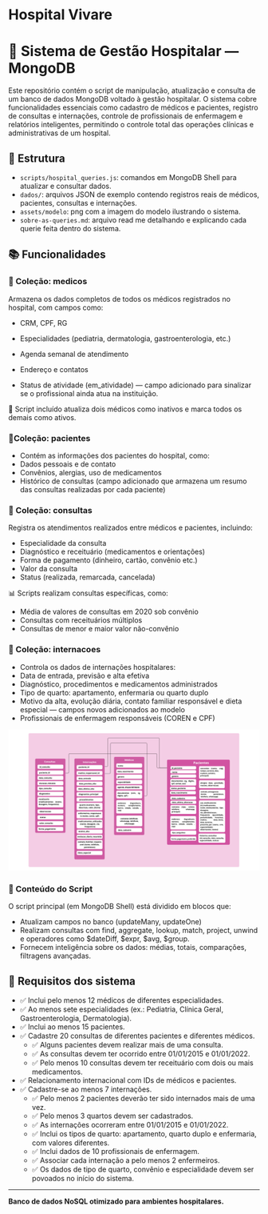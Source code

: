 # Hospital Vivare

# 🏥 Sistema de Gestão Hospitalar — MongoDB

Este repositório contém o script de manipulação, atualização e consulta de um banco de dados MongoDB voltado à gestão hospitalar. O sistema cobre funcionalidades essenciais como cadastro de médicos e pacientes, registro de consultas e internações, controle de profissionais de enfermagem e relatórios inteligentes, permitindo o controle total das operações clínicas e administrativas de um hospital.

## 📁 Estrutura

- `scripts/hospital_queries.js`: comandos em MongoDB Shell para atualizar e consultar dados.
- `dados/`: arquivos JSON de exemplo contendo registros reais de médicos, pacientes, consultas e internações.
- `assets/modelo`: png com a imagem do modelo ilustrando o sistema.
- `sobre-as-queries.md`: arquivo read me detalhando e explicando cada querie feita dentro do sistema.

## 📚 Funcionalidades

### 📌 Coleção: medicos
Armazena os dados completos de todos os médicos registrados no hospital, com campos como:

* CRM, CPF, RG

* Especialidades (pediatria, dermatologia, gastroenterologia, etc.)

* Agenda semanal de atendimento

* Endereço e contatos

* Status de atividade (em_atividade) — campo adicionado para sinalizar se o profissional ainda atua na instituição.

🔧 Script incluído atualiza dois médicos como inativos e marca todos os demais como ativos.

### 📌Coleção: pacientes

* Contém as informações dos pacientes do hospital, como:
* Dados pessoais e de contato
* Convênios, alergias, uso de medicamentos
* Histórico de consultas (campo adicionado que armazena um resumo das consultas realizadas por cada paciente)

### 📌 Coleção: consultas

Registra os atendimentos realizados entre médicos e pacientes, incluindo:

* Especialidade da consulta
* Diagnóstico e receituário (medicamentos e orientações)
* Forma de pagamento (dinheiro, cartão, convênio etc.)
* Valor da consulta
* Status (realizada, remarcada, cancelada)

📊 Scripts realizam consultas específicas, como:
* Média de valores de consultas em 2020 sob convênio
* Consultas com receituários múltiplos
* Consultas de menor e maior valor não-convênio
  
### 📌 Coleção: internacoes

* Controla os dados de internações hospitalares:
* Data de entrada, previsão e alta efetiva
* Diagnóstico, procedimentos e medicamentos administrados
* Tipo de quarto: apartamento, enfermaria ou quarto duplo
* Motivo da alta, evolução diária, contato familiar responsável e dieta especial — campos novos adicionados ao modelo
* Profissionais de enfermagem responsáveis (COREN e CPF)

![Modelo do Projeto](assets/modeloHospital.png)

### 🔗 Conteúdo do Script
O script principal (em MongoDB Shell) está dividido em blocos que:

* Atualizam campos no banco (updateMany, updateOne)
* Realizam consultas com find, aggregate, lookup, match, project, unwind e operadores como $dateDiff, $expr, $avg, $group.
* Fornecem inteligência sobre os dados: médias, totais, comparações, filtragens avançadas.

## 🧾 Requisitos dos sistema 

* ✅ Inclui pelo menos 12 médicos de diferentes especialidades.
* ✅ Ao menos sete especialidades (ex.: Pediatria, Clínica Geral, Gastroenterologia, Dermatologia).
* ✅ Inclui ao menos 15 pacientes.
* ✅ Cadastre 20 consultas de diferentes pacientes e diferentes médicos.
    * ✅ Alguns pacientes devem realizar mais de uma consulta.
    * ✅ As consultas devem ter ocorrido entre 01/01/2015 e 01/01/2022.
    * ✅ Pelo menos 10 consultas devem ter receituário com dois ou mais medicamentos.
* ✅ Relacionamento internacional com IDs de médicos e pacientes.
* ✅ Cadastre-se ao menos 7 internações.
  * ✅ Pelo menos 2 pacientes deverão ter sido internados mais de uma vez.
  * ✅ Pelo menos 3 quartos devem ser cadastrados.
  * ✅ As internações ocorreram entre 01/01/2015 e 01/01/2022.
  * ✅ Inclui os tipos de quarto: apartamento, quarto duplo e enfermaria, com valores diferentes.
  * ✅ Inclui dados de 10 profissionais de enfermagem.
  * ✅ Associar cada internação a pelo menos 2 enfermeiros.
  * ✅ Os dados de tipo de quarto, convênio e especialidade devem ser povoados no início do sistema.
--- 
**Banco de dados NoSQL otimizado para ambientes hospitalares.**

